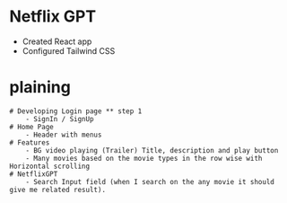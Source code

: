 # Netflix GPT
- Created React app
- Configured Tailwind CSS 


# plaining 

    # Developing Login page ** step 1
        - SignIn / SignUp
    # Home Page
        - Header with menus
    # Features
        - BG video playing (Trailer) Title, description and play button
        - Many movies based on the movie types in the row wise with Horizontal scrolling 
    # NetflixGPT
        - Search Input field (when I search on the any movie it should give me related result).
